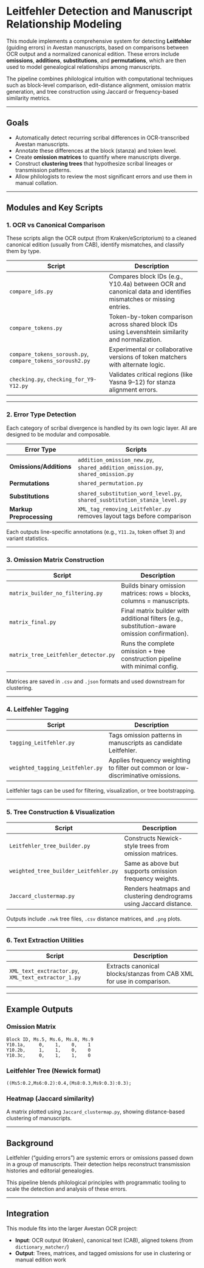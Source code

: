 # Leitfehler Detection and Manuscript Relationship Modeling

This module implements a comprehensive system for detecting **Leitfehler** (guiding errors) in Avestan manuscripts, based on comparisons between OCR output and a normalized canonical edition. These errors include **omissions**, **additions**, **substitutions**, and **permutations**, which are then used to model genealogical relationships among manuscripts.

The pipeline combines philological intuition with computational techniques such as block-level comparison, edit-distance alignment, omission matrix generation, and tree construction using Jaccard or frequency-based similarity metrics.

---

##  Goals

- Automatically detect recurring scribal differences in OCR-transcribed Avestan manuscripts.
- Annotate these differences at the block (stanza) and token level.
- Create **omission matrices** to quantify where manuscripts diverge.
- Construct **clustering trees** that hypothesize scribal lineages or transmission patterns.
- Allow philologists to review the most significant errors and use them in manual collation.

---

##  Modules and Key Scripts

###  1. OCR vs Canonical Comparison

These scripts align the OCR output (from Kraken/eScriptorium) to a cleaned canonical edition (usually from CAB), identify mismatches, and classify them by type.

| Script | Description |
|--------|-------------|
| `compare_ids.py` | Compares block IDs (e.g., Y10.4a) between OCR and canonical data and identifies mismatches or missing entries. |
| `compare_tokens.py` | Token-by-token comparison across shared block IDs using Levenshtein similarity and normalization. |
| `compare_tokens_soroush.py`, `compare_tokens_soroush2.py` | Experimental or collaborative versions of token matchers with alternate logic. |
| `checking.py`, `checking_for_Y9-Y12.py` | Validates critical regions (like Yasna 9–12) for stanza alignment errors. |

---

###  2. Error Type Detection

Each category of scribal divergence is handled by its own logic layer. All are designed to be modular and composable.

| Error Type | Scripts |
|------------|---------|
| **Omissions/Additions** | `addition_omission_new.py`, `shared_addition_omission.py`, `shared_omission.py` |
| **Permutations** | `shared_permutation.py` |
| **Substitutions** | `shared_substitution_word_level.py`, `shared_susbtitution_stanza_level.py` |
| **Markup Preprocessing** | `XML_tag_removing_Leitfehler.py` removes layout tags before comparison |

Each outputs line-specific annotations (e.g., `Y11.2a`, token offset 3) and variant statistics.

---

###  3. Omission Matrix Construction

| Script | Description |
|--------|-------------|
| `matrix_builder_no_filtering.py` | Builds binary omission matrices: rows = blocks, columns = manuscripts. |
| `matrix_final.py` | Final matrix builder with additional filters (e.g., substitution-aware omission confirmation). |
| `matrix_tree_Leitfehler_detector.py` | Runs the complete omission + tree construction pipeline with minimal config. |

Matrices are saved in `.csv` and `.json` formats and used downstream for clustering.

---

###  4. Leitfehler Tagging

| Script | Description |
|--------|-------------|
| `tagging_Leitfehler.py` | Tags omission patterns in manuscripts as candidate Leitfehler. |
| `weighted_tagging_Leitfehler.py` | Applies frequency weighting to filter out common or low-discriminative omissions. |

Leitfehler tags can be used for filtering, visualization, or tree bootstrapping.

---

###  5. Tree Construction & Visualization

| Script | Description |
|--------|-------------|
| `Leitfehler_tree_builder.py` | Constructs Newick-style trees from omission matrices. |
| `weighted_tree_builder_Leitfehler.py` | Same as above but supports omission frequency weights. |
| `Jaccard_clustermap.py` | Renders heatmaps and clustering dendrograms using Jaccard distance. |

Outputs include `.nwk` tree files, `.csv` distance matrices, and `.png` plots.

---

###  6. Text Extraction Utilities

| Script | Description |
|--------|-------------|
| `XML_text_exctractor.py`, `XML_text_extractor_1.py` | Extracts canonical blocks/stanzas from CAB XML for use in comparison. |

---

##  Example Outputs

### Omission Matrix

```csv
Block ID, Ms.5, Ms.6, Ms.8, Ms.9
Y10.1a,     0,    1,    0,    1
Y10.2b,     1,    1,    0,    0
Y10.3c,     0,    1,    1,    0
```

### Leitfehler Tree (Newick format)

```
((Ms5:0.2,Ms6:0.2):0.4,(Ms8:0.3,Ms9:0.3):0.3);
```

### Heatmap (Jaccard similarity)

A matrix plotted using `Jaccard_clustermap.py`, showing distance-based clustering of manuscripts.

---

##  Background

Leitfehler (“guiding errors”) are systemic errors or omissions passed down in a group of manuscripts. Their detection helps reconstruct transmission histories and editorial genealogies.

This pipeline blends philological principles with programmatic tooling to scale the detection and analysis of these errors.

---

##  Integration

This module fits into the larger Avestan OCR project:

- **Input**: OCR output (Kraken), canonical text (CAB), aligned tokens (from `dictionary_matcher/`)
- **Output**: Trees, matrices, and tagged omissions for use in clustering or manual edition work
